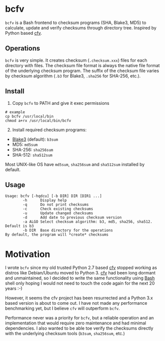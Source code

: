 # bcfv

`bcfv` is a Bash frontend to checksum programs (SHA, Blake3, MD5) to calculate, update and verify checksums through directory tree. Inspired by Python based [cfv](https://github.com/cfv-project/cfv). 

## Operations

`bcfv` is very simple. It creates checksum (`.checksum.xxx`) files for each directory with files. The checksum file format is always the native file format of the underlying checksum program. The suffix of the checksum file varies by checksum algorithm (`.b3` for Blake3, `.sha256` for SHA-256, etc.).  

## Install

1. Copy `bcfv` to PATH and give it exec permissions

```
# example
cp bcfv /usr/local/bin
chmod a+rx /usr/local/bin/bcfv
```

2. Install required checksum programs:

* [Blake3](https://github.com/BLAKE3-team/BLAKE3) (default): `b3sum`
* MD5: `md5sum`
* SHA-256: `sha256sum`
* SHA-512: `sha512sum`

Most UNIX-like OS have `md5sum`, `sha256sum` and `sha512sum` installed by default. 

## Usage

```
Usage: bcfv [-hqdcu] [-b DIR] DIR [DIR1 ...]
        -h      Display help
        -q      Do not print checksums
        -c      Check existing checksums
        -u      Update changed checksums
        -d      Add date to previous checksum version
        -a ALGO Select checksum algorithm: b3, md5, sha256, sha512. Default is b3
        -b DIR  Base directory for the operations
By default, the program will *create* checksums
```
# Motivation

I wrote `bcfv` since my old trusted Python 2.7 based [cfv](https://github.com/cfv-project/cfv) stopped working as distros like Debian/Ubuntu moved to Python 3. [cfv](https://github.com/cfv-project/cfv) had been long dormant and unmaintained, so I decided to write the same functionality using [Bash](https://www.gnu.org/software/bash/) shell only hoping I would not need to touch the code again for the next 20 years :-) 

However, it seems the cfv project has been resurrected and a Python 3.x based version is about to come out. I have not made any performance benchmarking yet, but I believe `cfv` will outperform `bcfv`. 

Performance never was a priority for `bcfv`, but a reliable operation and an implementation that would require zero maintenance and had minimal dependencies. I also wanted to be able toe verify the checksums directly with the underlying checksum tools (`b3sum`, `sha256sum`, etc.)
